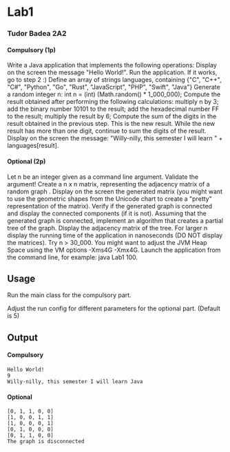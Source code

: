 # Lab1

### Tudor Badea 2A2


#### Compulsory (1p)

Write a Java application that implements the following operations:
Display on the screen the message "Hello World!". Run the application. If it works, go to step 2 :)
Define an array of strings languages, containing {"C", "C++", "C#", "Python", "Go", "Rust", "JavaScript", "PHP", "Swift", "Java"}
Generate a random integer n: int n = (int) (Math.random() * 1_000_000);
Compute the result obtained after performing the following calculations:
multiply n by 3;
add the binary number 10101 to the result;
add the hexadecimal number FF to the result;
multiply the result by 6;
Compute the sum of the digits in the result obtained in the previous step. This is the new result. While the new result has more than one digit, continue to sum the digits of the result.
Display on the screen the message: "Willy-nilly, this semester I will learn " + languages[result].

#### Optional (2p)

Let n be an integer given as a command line argument. Validate the argument!
Create a n x n matrix, representing the adjacency matrix of a random graph .
Display on the screen the generated matrix (you might want to use the geometric shapes from the Unicode chart to create a "pretty" representation of the matrix).
Verify if the generated graph is connected and display the connected components (if it is not).
Assuming that the generated graph is connected, implement an algorithm that creates a partial tree of the graph. Display the adjacency matrix of the tree.
For larger n display the running time of the application in nanoseconds (DO NOT display the matrices). Try n > 30_000. You might want to adjust the JVM Heap Space using the VM options -Xms4G -Xmx4G.
Launch the application from the command line, for example: java Lab1 100.

## Usage

Run the main class for the compulsory part. 

Adjust the run config for different parameters for the optional part. (Default is 5)

## Output
#### Compulsory

```
Hello World!
9
Willy-nilly, this semester I will learn Java
```
#### Optional

```
[0, 1, 1, 0, 0]
[1, 0, 0, 1, 1]
[1, 0, 0, 0, 1]
[0, 1, 0, 0, 0]
[0, 1, 1, 0, 0]
The graph is disconnected
```
